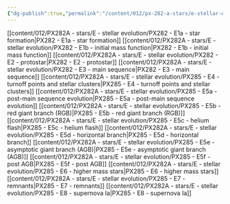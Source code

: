 ```yaml
---
{"dg-publish":true,"permalink":"/content/012/px-282-a-stars/e-stellar-evolution/e-stellar-evolution/","noteIcon":"1","created":"2024-11-25T10:50:32.000+00:00","updated":"2024-12-03T10:05:59.526+00:00"}
---
```


[[content/012/PX282A - stars/E - stellar evolution/PX282 - E1a - star formation\|PX282 - E1a - star formation]]
[[content/012/PX282A - stars/E - stellar evolution/PX282 - E1b - initial mass function\|PX282 - E1b - initial mass function]]
[[content/012/PX282A - stars/E - stellar evolution/PX282 - E2 - protostar\|PX282 - E2 - protostar]]
[[content/012/PX282A - stars/E - stellar evolution/PX282 - E3 - main sequence\|PX282 - E3 - main sequence]]
[[content/012/PX282A - stars/E - stellar evolution/PX285 - E4 - turnoff points and stellar clusters\|PX285 - E4 - turnoff points and stellar clusters]]
[[content/012/PX282A - stars/E - stellar evolution/PX285 - E5a - post-main sequence evolution\|PX285 - E5a - post-main sequence evolution]]
[[content/012/PX282A - stars/E - stellar evolution/PX285 - E5b - red giant branch (RGB)\|PX285 - E5b - red giant branch (RGB)]]
[[content/012/PX282A - stars/E - stellar evolution/PX285 - E5c - helium flash\|PX285 - E5c - helium flash]]
[[content/012/PX282A - stars/E - stellar evolution/PX285 - E5d - horizontal branch\|PX285 - E5d - horizontal branch]]
[[content/012/PX282A - stars/E - stellar evolution/PX285 - E5e - asymptotic giant branch (AGB)\|PX285 - E5e - asymptotic giant branch (AGB)]]
[[content/012/PX282A - stars/E - stellar evolution/PX285 - E5f - post AGB\|PX285 - E5f - post AGB]]
[[content/012/PX282A - stars/E - stellar evolution/PX285 - E6 - higher mass stars\|PX285 - E6 - higher mass stars]]
[[content/012/PX282A - stars/E - stellar evolution/PX285 - E7 - remnants\|PX285 - E7 - remnants]]
[[content/012/PX282A - stars/E - stellar evolution/PX285 - E8 - supernova Ia\|PX285 - E8 - supernova Ia]]
